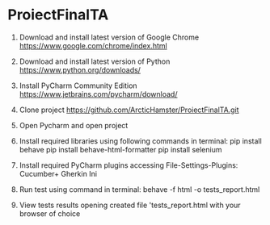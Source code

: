 # ProiectFinalTA

1. Download and install latest version of Google Chrome 
https://www.google.com/chrome/index.html

2. Download and install latest version of Python
https://www.python.org/downloads/

3. Install PyCharm Community Edition
https://www.jetbrains.com/pycharm/download/

4. Clone project
https://github.com/ArcticHamster/ProiectFinalTA.git

5. Open Pycharm and open project

6. Install required libraries using following commands in terminal:
pip install behave
pip install behave-html-formatter
pip install selenium

7. Install required PyCharm plugins accessing File-Settings-Plugins:
   Cucumber+
   Gherkin
   Ini

8. Run test using command in terminal:
behave -f html -o tests_report.html

9. View tests results opening created file 'tests_report.html with your browser of choice

